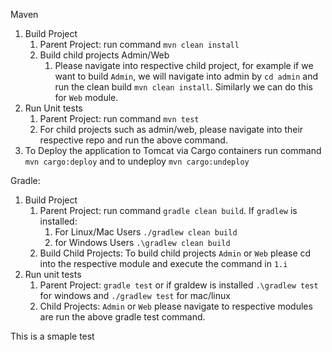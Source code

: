 Maven

1. Build  Project 
   1. Parent Project: run command `mvn clean install` 
   2. Build child projects Admin/Web
      1. Please navigate into respective child project, for example if we want to build `Admin`, we will navigate into admin 
      by `cd admin` and run the clean build `mvn clean install`. Similarly we can do this for `Web` module.
2. Run Unit tests
   1. Parent Project: run command `mvn test`
   2. For child projects such as admin/web, please navigate into their respective repo and run the above command.
3. To Deploy the application to Tomcat via Cargo containers run command `mvn cargo:deploy` and to undeploy `mvn cargo:undeploy`

Gradle: 
1. Build Project
   1. Parent Project: run command `gradle clean build`. If `gradlew` is installed: 
      1. For Linux/Mac Users `./gradlew clean build`
      2. for Windows Users `.\gradlew clean build`
   2. Build Child Projects: To build child projects `Admin` or `Web` please cd into the respective module and execute the command in `1.i`
2. Run unit tests
   1. Parent Project: `gradle test` or if graldew is installed `.\gradlew test` for windows and `./gradlew test` for mac/linux
   2. Child Projects: `Admin` or `Web` please navigate to respective modules are run the above gradle test command.

This is a smaple test